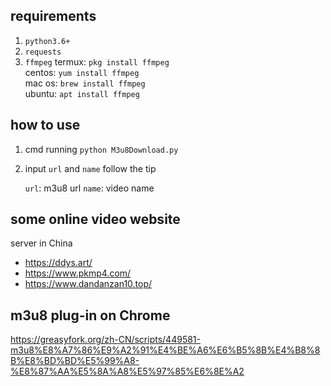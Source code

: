 ## requirements

1. `python3.6+`
2. `requests` 
3. `ffmpeg`
    termux: `pkg install ffmpeg`  
    centos: `yum install ffmpeg`  
    mac os: `brew install ffmpeg`  
    ubuntu: `apt install ffmpeg`
   

## how to use

1. cmd running `python M3u8Download.py`
2. input `url` and `name` follow the tip

    `url`: m3u8 url
    `name`: video name
   
## some online video website

server in China

* https://ddys.art/
* https://www.pkmp4.com/
* https://www.dandanzan10.top/


## m3u8 plug-in on Chrome

https://greasyfork.org/zh-CN/scripts/449581-m3u8%E8%A7%86%E9%A2%91%E4%BE%A6%E6%B5%8B%E4%B8%8B%E8%BD%BD%E5%99%A8-%E8%87%AA%E5%8A%A8%E5%97%85%E6%8E%A2
